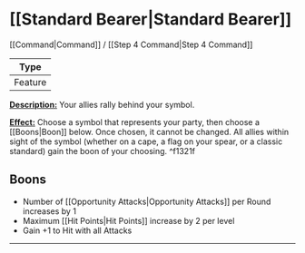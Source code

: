 # [[Standard Bearer|Standard Bearer]]
[[Command|Command]] / [[Step 4 Command|Step 4 Command]]

| Type | 
| --- |
| Feature | 
<u>**Description:**</u> Your allies rally behind your symbol.

<u>**Effect:**</u> Choose a symbol that represents your party, then choose a [[Boons|Boon]] below. Once chosen, it cannot be changed. All allies within sight of the symbol (whether on a cape, a flag on your spear, or a classic standard) gain the boon of your choosing. ^f1321f

## Boons
- Number of [[Opportunity Attacks|Opportunity Attacks]] per Round increases by 1
- Maximum [[Hit Points|Hit Points]] increase by 2 per level
- Gain +1 to Hit with all Attacks


---